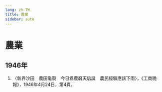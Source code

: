 ```yaml
---
lang: zh-TW
title: 農業
sidebar: auto
---
```


# 農業
## 1946年
1. 〈新界沙田　農田龜裂　今日爲農曆天后誕　農民經驗應該下雨〉，《工商晚報》，1946年4月24日，第4頁。